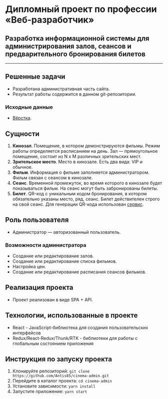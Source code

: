 # Дипломный проект по профессии «Веб-разработчик»
## Разработка информационной системы для администрирования залов, сеансов и предварительного бронирования билетов
***
## Решенные задачи
* Разработана административная часть сайта.
* Результат работы содержится в данном git-репозитории.

### Исходные данные
* [Вёрстка](https://github.com/netology-code/fs-2-diplom/blob/master/sources/layouts.zip).

## Сущности

1. **Кинозал**. Помещение, в котором демонстрируются фильмы. Режим работы определяется расписанием на день. Зал — прямоугольное помещение, состоит из N х M различных зрительских мест.
2. **Зрительское место**. Место в кинозале. Есть два вида: VIP и обычное. 
3. **Фильм**. Информация о фильме заполняется администратором. Фильм связан с сеансом в кинозале.
4. **Сеанс**. Временной промежуток, во время которого в кинозале будет показываться фильм. На сеанс могут быть забронированы билеты.
5. **Билет**. QR-код c уникальным кодом бронирования, в котором обязательно указаны место, ряд, сеанс. Билет действителен строго на свой сеанс. Для генерации QR-кода использован [сервис](http://phpqrcode.sourceforge.net/). 

## Роль пользователя
* Администратор — авторизованный пользователь.

### Возможности администратора
* Создание или редактирование залов.
* Создание или редактирование списка фильмов.
* Настройка цен.
* Создание или редактирование расписания сеансов фильмов.

## Реализация проекта
* Проект реализован в виде SPA + API.

## Технологии, использованные в проекте
* React - JavaScript-библиотека для создания пользовательских интерфейсов
* Redux/React-Redux/Thunk/RTK - библиотеки для работы с глобальным состоянием приложения

## Инструкция по запуску проекта
1. Клонируйте репозиторий: 
`git clone https://github.com/Antis85/cinema-admin.git`
2. Перейдите в каталог проекта: `cd cinema-admin`
3. Установите зависимости: `yarn install`
4. Запустите приложение: `yarn start`
